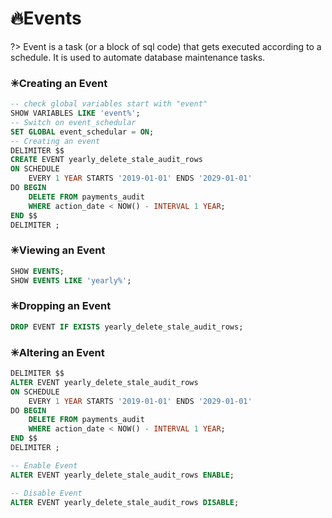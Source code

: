 # 🔥Events

?> Event is a task (or a block of sql code) that gets executed according to a schedule. It is used to automate database maintenance tasks.

### ✳Creating an Event

```sql
-- check global variables start with "event"
SHOW VARIABLES LIKE 'event%';
-- Switch on event_schedular
SET GLOBAL event_schedular = ON;
-- Creating an event
DELIMITER $$
CREATE EVENT yearly_delete_stale_audit_rows
ON SCHEDULE
	EVERY 1 YEAR STARTS '2019-01-01' ENDS '2029-01-01'
DO BEGIN
	DELETE FROM payments_audit
    WHERE action_date < NOW() - INTERVAL 1 YEAR;
END $$
DELIMITER ;
```

### ✳Viewing an Event

```sql
SHOW EVENTS;
SHOW EVENTS LIKE 'yearly%';
```

### ✳Dropping an Event

```sql
DROP EVENT IF EXISTS yearly_delete_stale_audit_rows;
```

### ✳Altering an Event

```sql
DELIMITER $$
ALTER EVENT yearly_delete_stale_audit_rows
ON SCHEDULE
	EVERY 1 YEAR STARTS '2019-01-01' ENDS '2029-01-01'
DO BEGIN
	DELETE FROM payments_audit
    WHERE action_date < NOW() - INTERVAL 1 YEAR;
END $$
DELIMITER ;

-- Enable Event
ALTER EVENT yearly_delete_stale_audit_rows ENABLE;

-- Disable Event
ALTER EVENT yearly_delete_stale_audit_rows DISABLE;
```
